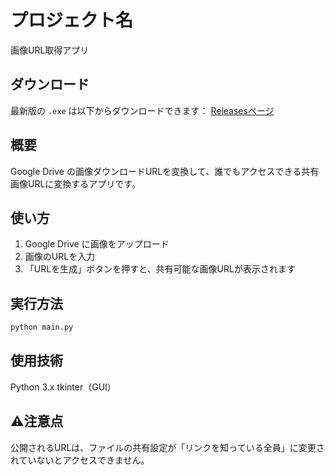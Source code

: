 # プロジェクト名
画像URL取得アプリ

## ダウンロード
最新版の `.exe` は以下からダウンロードできます：
[Releasesページ]([https://github.com/RucioleWind8189/GoogleDrive-RUL-/tags](https://github.com/RucioleWind8189/GoogleDrive-RUL-/releases/tag/v0.9))


## 概要
Google Drive の画像ダウンロードURLを変換して、誰でもアクセスできる共有画像URLに変換するアプリです。

## 使い方
1. Google Drive に画像をアップロード
2. 画像のURLを入力
3. 「URLを生成」ボタンを押すと、共有可能な画像URLが表示されます

## 実行方法
```bash
python main.py
```
## 使用技術
Python 3.x
tkinter（GUI）

## ⚠注意点
公開されるURLは、ファイルの共有設定が「リンクを知っている全員」に変更されていないとアクセスできません。
